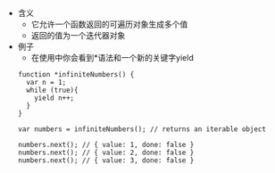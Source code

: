 - 含义
	- 它允许一个函数返回的可遍历对象生成多个值
	- 返回的值为一个迭代器对象
- 例子
	- 在使用中你会看到\*语法和一个新的关键字yield
	```JS
	function *infiniteNumbers() {
	  var n = 1;
	  while (true){
	    yield n++;
	  }
	}
	 
	var numbers = infiniteNumbers(); // returns an iterable object
	 
	numbers.next(); // { value: 1, done: false }
	numbers.next(); // { value: 2, done: false }
	numbers.next(); // { value: 3, done: false }
	```